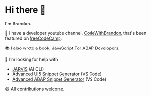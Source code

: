 # Hi there 👋

I'm Brandon.

🔭 I have a developer youtube channel, [CodeWithBrandon](https://www.youtube.com/user/brandcaul), that's been featured on [freeCodeCamp](https://www.freecodecamp.org/).

📚 I also wrote a book, [JavaScript For ABAP Developers](https://www.sap-press.com/javascript-for-abap-developers_5359/). 

🤔 I’m looking for help with
- [JARVIS](https://github.com/brandoncaulfield/jarvis) (AI CLI)
- [Advanced UI5 Snippet Generator](https://github.com/brandoncaulfield/advanced-ui5-snippet-generator) (VS Code)
- [Advanced ABAP Snippet Generator](https://github.com/brandoncaulfield/advanced-abap-snippet-generator) (VS Code)

😄 All contributions welcome.

<!--
**brandoncaulfield/brandoncaulfield** is a ✨ _special_ ✨ repository because its `README.md` (this file) appears on your GitHub profile.

Here are some ideas to get you started:

- 🔭 I’m currently working on ...
- 🌱 I’m currently learning ...

- 🤔 I’m looking for help with ...
- 💬 Ask me about ...
- 📫 How to reach me: ...
- 😄 Pronouns: ...
- ⚡ Fun fact: ...
-->

